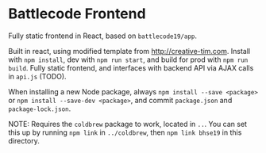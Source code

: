 # Battlecode Frontend

Fully static frontend in React, based on `battlecode19/app`.

Built in react, using modified template from http://creative-tim.com. Install with `npm install`, dev with `npm run start`, and build for prod with `npm run build`.  Fully static frontend, and interfaces with backend API via AJAX calls in `api.js` (TODO). 

When installing a new Node package, always `npm install --save <package>` or `npm install --save-dev <package>`, and commit `package.json` and `package-lock.json`.

NOTE: Requires the `coldbrew` package to work, located in `..`.  You can set this up by running `npm link` in `../coldbrew`, then `npm link bhse19` in this directory.
